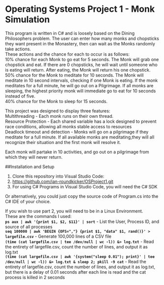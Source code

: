 # Operating Systems Project 1 - Monk Simulation  
This program is written in C# and is loosely based on the Dining Philosophers problem. The user can enter how many monks and chopsticks they want present in the Monastery, then can wait as the Monks randomly take actions.  
These actions and the chance for each to occur is as follows:  
10% chance for each Monk to go eat for 5 seconds. The Monk will grab one chopstick and eat. If there are 0 chopsticks, he will wait until someone who is eating will return. After eating, the Monk will return his one chopstick.  
50% chance for the Monk to meditate for 10 seconds. The Monk will meditate in 10 second intervals, checking if one Monk is eating. If the monk meditates for a full minute, he will go out on a Pilgrimage. If all monks are sleeping, the highest priority monk will immediate go to eat for 10 seconds instead of five.  
40% chance for the Monk to sleep for 15 seconds.  

This project was designed to display three features:  
Multithreading - Each monk runs on their own thread.  
Resource Protection - Each shared variable has a lock designed to prevent race conditions, allowing all monks stable access to resources  
Deadlock timeout and detection - Monks will go on a pilgrimage if they meditate for a full minute. If all available monks are meditating,they will all recognize their situation and the first monk will resolve it.  

Each monk will partake in 10 activities, and go out on a pilgrimage from which they will never return.  

##Installation and Setup  
1. Clone this repository into Visual Studio Code:  
2. https://github.com/ian-roundkicker/OSProject1.git  
3. For using C# Programs in Visual Studio Code, you will need the C# SDK  

Or alternatively, you could just copy the source code of Program.cs into the C# IDE of your choice.  


If you wish to use part 2, you will need to be in a Linux Environment.  
These are the commands I used:  
**`ps aux | awk '{print $1, $2, $11}' | sort`** - List the User, Process ID, and source of all processes  
**`seq 100000 | awk 'BEGIN {OFS=","} {print $1, "data" $1, rand()}' > largefile.csv`** - Generate 100,000 lines of a CSV file  
**`(time (cat largefile.csv | tee /dev/null | wc -l)) &> log.txt`** - Read the entirety of largefile.csv, count the number of lines, and output it as log.txt   
**`(time (cat largefile.csv | awk '{system("sleep 0.01"); print}' | tee /dev/null | wc -l)) &> log.txt & sleep 2; pkill -9 cat`** - Read the entirety of largefile.csv, count the number of lines, and output it as log.txt, but there is a delay of 0.01 seconds after each line is read and the cat process is killed in 2 seconds  
